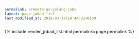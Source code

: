 ```yaml
---
permalink: /remote-go-golang-jobs
layout: page-jobad-list
last_modified_at: 2019-03-17T18:44:21+0100
---
```

{% include render_jobad_list.html permalink=page.permalink %}
